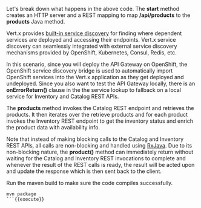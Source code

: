 Let's break down what happens in the above code. The **start** method creates an HTTP
server and a REST mapping to map **/api/products** to the **products** Java
method.

Vert.x provides [built-in service discovery](http://vertx.io/docs/vertx-service-discovery/java)
for finding where dependent services are deployed
and accessing their endpoints. Vert.x service discovery can seamlessly integrated with external
service discovery mechanisms provided by OpenShift, Kubernetes, Consul, Redis, etc.

In this scenario, since you will deploy the API Gateway on OpenShift, the OpenShift service discovery
bridge is used to automatically import OpenShift services into the Vert.x application as they
get deployed and undeployed. Since you also want to test the API Gateway locally, there is an
**onErrorReturn()** clause in the the service lookup to fallback on a local service for Inventory
and Catalog REST APIs.

The **products** method invokes the Catalog REST endpoint and retrieves the products. It then
iterates over the retrieve products and for each product invokes the
Inventory REST endpoint to get the inventory status and enrich the product data with availability
info.

Note that instead of making blocking calls to the Catalog and Inventory REST APIs, all calls
are non-blocking and handled using [RxJava](http://vertx.io/docs/vertx-rx/java). Due to its non-blocking
nature, the **product()** method can immediately return without waiting for the Catalog and Inventory
REST invocations to complete and whenever the result of the REST calls is ready, the result
will be acted upon and update the response which is then sent back to the client.

Run the maven build to make sure the code compiles successfully.

```
mvn package
```{{execute}}
